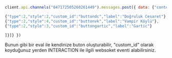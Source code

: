 ```js
client.api.channels("847172505260261449").messages.post({ data: {"content":"Aşağıdaki menüden kendinize oyun seçebilirsiniz. Bir oyunun rolünü almak için o butona tıklayın.","components":[{"type":1,"components":[

{"type":2,"style":2,"custom_id":"buttondc","label":"Doğruluk Cesaret"},
{"type":2,"style":4,"custom_id":"buttonvk","label":"Vampir Köylü"},
{"type":2,"style":3,"custom_id":"buttongartic","label":"Gartic"}

]}]} })
```
Bunun gibi bir eval ile kendinize buton oluşturabilir, "custom_id" olarak koyduğunuz yerden INTERACTION ile ilgili websoket eventi alabilirsiniz. 
